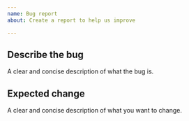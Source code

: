 ```yaml
---
name: Bug report
about: Create a report to help us improve

---
```


## Describe the bug
A clear and concise description of what the bug is.

## Expected change
A clear and concise description of what you want to change.
